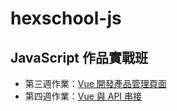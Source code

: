 # hexschool-js
## JavaScript 作品實戰班
- 第三週作業：[Vue 開發產品管理頁面](https://windj7y.github.io/hexschool-js/week3/)
- 第四週作業：[Vue 與 API 串接](https://windj7y.github.io/hexschool-js/week4/login.html)
